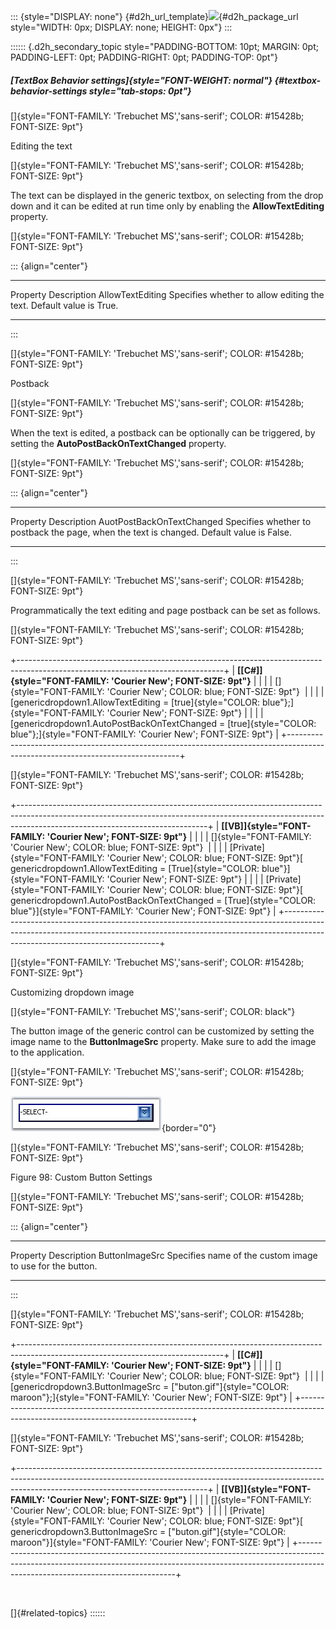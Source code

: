 ::: {style="DISPLAY: none"}
[](ms-xhelp:///?Id=d2h_url_template){#d2h_url_template}![](!package_url!){#d2h_package_url style="WIDTH: 0px; DISPLAY: none; HEIGHT: 0px"}
:::

:::::: {.d2h_secondary_topic style="PADDING-BOTTOM: 10pt; MARGIN: 0pt; PADDING-LEFT: 0pt; PADDING-RIGHT: 0pt; PADDING-TOP: 0pt"}
##### [TextBox Behavior settings]{style="FONT-WEIGHT: normal"} {#textbox-behavior-settings style="tab-stops: 0pt"}

[]{style="FONT-FAMILY: 'Trebuchet MS','sans-serif'; COLOR: #15428b; FONT-SIZE: 9pt"} 

Editing the text

[]{style="FONT-FAMILY: 'Trebuchet MS','sans-serif'; COLOR: #15428b; FONT-SIZE: 9pt"} 

The text can be displayed in the generic textbox, on selecting from the drop down and it can be edited at run time only by enabling the **AllowTextEditing** property.

[]{style="FONT-FAMILY: 'Trebuchet MS','sans-serif'; COLOR: #15428b; FONT-SIZE: 9pt"} 

::: {align="center"}
  ------------------ ---------------------------------------------------------------------
  Property           Description
  AllowTextEditing   Specifies whether to allow editing the text. Default value is True.
  ------------------ ---------------------------------------------------------------------
:::

[]{style="FONT-FAMILY: 'Trebuchet MS','sans-serif'; COLOR: #15428b; FONT-SIZE: 9pt"} 

Postback

[]{style="FONT-FAMILY: 'Trebuchet MS','sans-serif'; COLOR: #15428b; FONT-SIZE: 9pt"} 

When the text is edited, a postback can be optionally can be triggered, by setting the **AutoPostBackOnTextChanged** property.

[]{style="FONT-FAMILY: 'Trebuchet MS','sans-serif'; COLOR: #15428b; FONT-SIZE: 9pt"} 

::: {align="center"}
  --------------------------- -------------------------------------------------------------------------------------------
  Property                    Description
  AuotPostBackOnTextChanged   Specifies whether to postback the page, when the text is changed. Default value is False.
  --------------------------- -------------------------------------------------------------------------------------------
:::

[]{style="FONT-FAMILY: 'Trebuchet MS','sans-serif'; COLOR: #15428b; FONT-SIZE: 9pt"} 

Programmatically the text editing and page postback can be set as follows.

[]{style="FONT-FAMILY: 'Trebuchet MS','sans-serif'; COLOR: #15428b; FONT-SIZE: 9pt"} 

+---------------------------------------------------------------------------------------------------------------------------------+
| **[\[C#\]]{style="FONT-FAMILY: 'Courier New'; FONT-SIZE: 9pt"}**                                                                |
|                                                                                                                                 |
| []{style="FONT-FAMILY: 'Courier New'; COLOR: blue; FONT-SIZE: 9pt"}                                                             |
|                                                                                                                                 |
| [genericdropdown1.AllowTextEditing = [true]{style="COLOR: blue"};]{style="FONT-FAMILY: 'Courier New'; FONT-SIZE: 9pt"}          |
|                                                                                                                                 |
| [genericdropdown1.AutoPostBackOnTextChanged = [true]{style="COLOR: blue"};]{style="FONT-FAMILY: 'Courier New'; FONT-SIZE: 9pt"} |
+---------------------------------------------------------------------------------------------------------------------------------+

[]{style="FONT-FAMILY: 'Trebuchet MS','sans-serif'; COLOR: #15428b; FONT-SIZE: 9pt"} 

+-----------------------------------------------------------------------------------------------------------------------------------------------------------------------------------------------------------+
| **[\[VB\]]{style="FONT-FAMILY: 'Courier New'; FONT-SIZE: 9pt"}**                                                                                                                                          |
|                                                                                                                                                                                                           |
| []{style="FONT-FAMILY: 'Courier New'; COLOR: blue; FONT-SIZE: 9pt"}                                                                                                                                       |
|                                                                                                                                                                                                           |
| [Private]{style="FONT-FAMILY: 'Courier New'; COLOR: blue; FONT-SIZE: 9pt"}[ genericdropdown1.AllowTextEditing = [True]{style="COLOR: blue"}]{style="FONT-FAMILY: 'Courier New'; FONT-SIZE: 9pt"}          |
|                                                                                                                                                                                                           |
| [Private]{style="FONT-FAMILY: 'Courier New'; COLOR: blue; FONT-SIZE: 9pt"}[ genericdropdown1.AutoPostBackOnTextChanged = [True]{style="COLOR: blue"}]{style="FONT-FAMILY: 'Courier New'; FONT-SIZE: 9pt"} |
+-----------------------------------------------------------------------------------------------------------------------------------------------------------------------------------------------------------+

[]{style="FONT-FAMILY: 'Trebuchet MS','sans-serif'; COLOR: #15428b; FONT-SIZE: 9pt"} 

Customizing dropdown image

[]{style="FONT-FAMILY: 'Trebuchet MS','sans-serif'; COLOR: black"} 

The button image of the generic control can be customized by setting the image name to the **ButtonImageSrc** property. Make sure to add the image to the application.

[]{style="FONT-FAMILY: 'Trebuchet MS','sans-serif'; COLOR: #15428b; FONT-SIZE: 9pt"} 

![](ImagesExt/image72_165.jpg){border="0"}

[]{style="FONT-FAMILY: 'Trebuchet MS','sans-serif'; COLOR: #15428b; FONT-SIZE: 9pt"} 

Figure 98: Custom Button Settings

[]{style="FONT-FAMILY: 'Trebuchet MS','sans-serif'; COLOR: #15428b; FONT-SIZE: 9pt"} 

::: {align="center"}
  ---------------- -----------------------------------------------------------
  Property         Description
  ButtonImageSrc   Specifies name of the custom image to use for the button.
  ---------------- -----------------------------------------------------------
:::

[]{style="FONT-FAMILY: 'Trebuchet MS','sans-serif'; COLOR: #15428b; FONT-SIZE: 9pt"} 

+---------------------------------------------------------------------------------------------------------------------------------+
| **[\[C#\]]{style="FONT-FAMILY: 'Courier New'; FONT-SIZE: 9pt"}**                                                                |
|                                                                                                                                 |
| []{style="FONT-FAMILY: 'Courier New'; COLOR: blue; FONT-SIZE: 9pt"}                                                             |
|                                                                                                                                 |
| [genericdropdown3.ButtonImageSrc = [\"buton.gif\"]{style="COLOR: maroon"};]{style="FONT-FAMILY: 'Courier New'; FONT-SIZE: 9pt"} |
+---------------------------------------------------------------------------------------------------------------------------------+

[]{style="FONT-FAMILY: 'Trebuchet MS','sans-serif'; COLOR: #15428b; FONT-SIZE: 9pt"} 

+-----------------------------------------------------------------------------------------------------------------------------------------------------------------------------------------------------------+
| **[\[VB\]]{style="FONT-FAMILY: 'Courier New'; FONT-SIZE: 9pt"}**                                                                                                                                          |
|                                                                                                                                                                                                           |
| []{style="FONT-FAMILY: 'Courier New'; COLOR: blue; FONT-SIZE: 9pt"}                                                                                                                                       |
|                                                                                                                                                                                                           |
| [Private]{style="FONT-FAMILY: 'Courier New'; COLOR: blue; FONT-SIZE: 9pt"}[ genericdropdown3.ButtonImageSrc = [\"buton.gif\"]{style="COLOR: maroon"}]{style="FONT-FAMILY: 'Courier New'; FONT-SIZE: 9pt"} |
+-----------------------------------------------------------------------------------------------------------------------------------------------------------------------------------------------------------+

 

[]{#related-topics}
::::::
